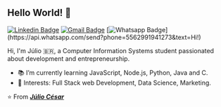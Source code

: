 ## Hello World! 👋
[![Linkedin Badge](https://img.shields.io/badge/-Linkedin-blue?style=flat-square&logo=Linkedin&logoColor=white&link=https://www.linkedin.com/in/kunalraghav/)](https://www.linkedin.com/in/juliocesarafs/)
[![Gmail Badge](https://img.shields.io/badge/-Gmail-c14438?style=flat-square&logo=Gmail&logoColor=white&link=mailto:contato.weltonf@gmail.com)](mailto:juliocesarafs2@gmail.com)
[![Whatsapp Badge](https://img.shields.io/badge/-Whatsapp-4CA143?style=flat-square&labelColor=4CA143&logo=whatsapp&logoColor=white&link=https://api.whatsapp.com/send?phone=5581984434580&text=Hi!)](https://api.whatsapp.com/send?phone=5562991941273&text=Hi!)

Hi, I'm Júlio 🇧🇷, a Computer Information Systems student passionated about development and entrepreneurship.

- :books: I’m currently learning JavaScript, Node.js, Python, Java and C.
- :pushpin: Interests: Full Stack web Development, Data Science, Marketing.

⭐️ From [***Júlio César***](https://github.com/juliocesarfs)
